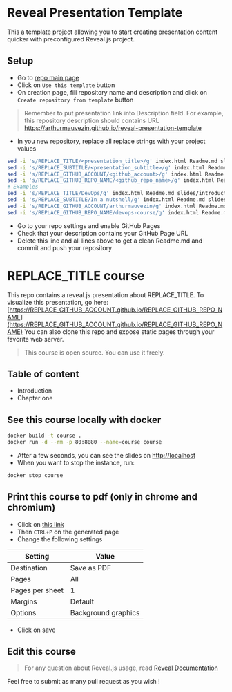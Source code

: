 # Reveal Presentation Template

This a template project allowing you to start creating presentation content quicker with preconfigured Reveal.js project. 

## Setup
* Go to [repo main page](https://github.com/arthurmauvezin/reveal-presentation-template)
* Click on `Use this template` button 
* On creation page, fill repository name and description and click on `Create repository from template` button
> Remember to put presentation link into Description field.
> For example, this repository description should contains URL https://arthurmauvezin.github.io/reveal-presentation-template
* In you new repository, replace all replace strings with your project values
```bash
sed -i 's/REPLACE_TITLE/<presentation_title>/g' index.html Readme.md slides/introduction.md
sed -i 's/REPLACE_SUBTITLE/<presentation_subtitle>/g' index.html Readme.md slides/introduction.md
sed -i 's/REPLACE_GITHUB_ACCOUNT/<github_account>/g' index.html Readme.md slides/introduction.md
sed -i 's/REPLACE_GITHUB_REPO_NAME/<github_repo_name>/g' index.html Readme.md slides/introduction.md
# Examples
sed -i 's/REPLACE_TITLE/DevOps/g' index.html Readme.md slides/introduction.md
sed -i 's/REPLACE_SUBTITLE/In a nutshell/g' index.html Readme.md slides/introduction.md
sed -i 's/REPLACE_GITHUB_ACCOUNT/arthurmauvezin/g' index.html Readme.md slides/introduction.md
sed -i 's/REPLACE_GITHUB_REPO_NAME/devops-course/g' index.html Readme.md slides/introduction.md
```
* Go to your repo settings and enable GitHub Pages
* Check that your description contains your GitHub Page URL
* Delete this line and all lines above to get a clean Readme.md and commit and push your repository

# REPLACE_TITLE course

This repo contains a reveal.js presentation about REPLACE_TITLE.
To visualize this presentation, go here: [https://REPLACE_GITHUB_ACCOUNT.github.io/REPLACE_GITHUB_REPO_NAME](https://REPLACE_GITHUB_ACCOUNT.github.io/REPLACE_GITHUB_REPO_NAME)
You can also clone this repo and expose static pages through your favorite web server.

> This course is open source. You can use it freely.

## Table of content

* Introduction
* Chapter one

## See this course locally with docker
```bash
docker build -t course .
docker run -d --rm -p 80:8080 --name=course course
```
* After a few seconds, you can see the slides on [http://localhost](http://localhost)
* When you want to stop the instance, run:
```bash
docker stop course
```

## Print this course to pdf (only in chrome and chromium)
* Click on [this link](https://REPLACE_GITHUB_ACCOUNT.github.io/REPLACE_GITHUB_REPO_NAME/?print-pdf&pdfSeparateFragments=false)
* Then `CTRL+P` on the generated page
* Change the following settings

Setting | Value
--- | ---
Destination | Save as PDF
Pages | All
Pages per sheet | 1
Margins | Default
Options | Background graphics

* Click on save

## Edit this course
> For any question about Reveal.js usage, read [Reveal Documentation](reveal-documentation.md)

Feel free to submit as many pull request as you wish !

